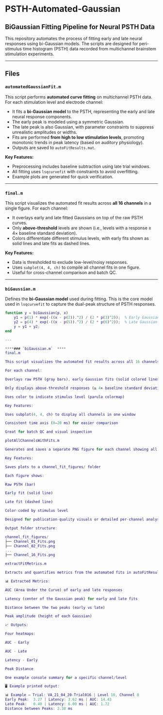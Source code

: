 # PSTH-Automated-Gaussian  
## BiGaussian Fitting Pipeline for Neural PSTH Data

This repository automates the process of fitting early and late neural responses using bi-Gaussian models. The scripts are designed for peri-stimulus time histogram (PSTH) data recorded from multichannel brainstem stimulation experiments.

---

## Files

### `automatedGaussianFit.m`  
This script performs **automated curve fitting** on multichannel PSTH data. For each stimulation level and electrode channel:

- It fits a **bi-Gaussian model** to the PSTH, representing the early and late neural response components.
- The early peak is modeled using a symmetric Gaussian.
- The late peak is also Gaussian, with parameter constraints to suppress unrealistic amplitudes or widths.
- Fits are performed **from high to low stimulation levels**, promoting monotonic trends in peak latency (based on auditory physiology).
- Outputs are saved to `autoFitResults.mat`.

**Key Features:**
- Preprocessing includes baseline subtraction using late trial windows.
- All fitting uses `lsqcurvefit` with constraints to avoid overfitting.
- Example plots are generated for quick verification.

---

### `final.m`  
This script visualizes the automated fit results across **all 16 channels** in a single figure. For each channel:

- It overlays early and late fitted Gaussians on top of the raw PSTH curves.
- Only **above-threshold** levels are shown (i.e., levels with a response ≥ 4× baseline standard deviation).
- Colors differentiate different stimulus levels, with early fits shown as solid lines and late fits as dashed lines.

**Key Features:**
- Data is thresholded to exclude low-level/noisy responses.
- Uses `subplot(4, 4, ch)` to compile all channel fits in one figure.
- Useful for cross-channel comparison and batch QC.

---

### `biGaussian.m`  
Defines the **bi-Gaussian model** used during fitting. This is the core model used in `lsqcurvefit` to capture the dual-peak structure of PSTH responses.

```matlab
function y = biGaussian(p, x)
    y1 = p(1) * exp(-((x - p(2)).^2) / (2 * p(3)^2));  % Early Gaussian
    y2 = p(4) * exp(-((x - p(5)).^2) / (2 * p(6)^2));  % Late Gaussian
    y = y1 + y2;
end

---

****### `biGaussian.m`  ****
final.m

This script visualizes the automated fit results across all 16 channels in a single figure.

For each channel:

Overlays raw PSTH (gray bars), early Gaussian fits (solid colored lines), and late Gaussian fits (dashed lines)

Only displays above-threshold responses (≥ 4× baseline standard deviation)

Uses color to indicate stimulus level (parula colormap)

Key Features:

Uses subplot(4, 4, ch) to display all channels in one window

Consistent time axis (0–20 ms) for easier comparison

Great for batch QC and visual inspection

plotAllChannelsWithFits.m

Generates and saves a separate PNG figure for each channel showing all stimulus levels and their fitted curves.

Key Features:

Saves plots to a channel_fit_figures/ folder

Each figure shows:

Raw PSTH (bar)

Early fit (solid line)

Late fit (dashed line)

Color-coded by stimulus level

Designed for publication-quality visuals or detailed per-channel analysis

Output folder structure:

channel_fit_figures/
├── Channel_01_Fits.png
├── Channel_02_Fits.png
...
├── Channel_16_Fits.png

extractFitMetrics.m

Extracts and quantifies metrics from the automated fits in autoFitResults.mat. It computes several key values and generates heatmaps for each.

📊 Extracted Metrics:

AUC (Area Under the Curve) of early and late responses

Latency (center of the Gaussian peak) for early and late fits

Distance between the two peaks (early vs late)

Peak amplitude (height of each Gaussian)

📈 Outputs:

Four heatmaps:

AUC - Early

AUC - Late

Latency - Early

Peak Distance

One example console summary for a specific channel/level

🖥️ Example printed output:

📊 Example — Trial: VA_21_04_20-Trial016 | Level 10, Channel 8
Early Peak:  3.27 | Latency: 3.62 ms | AUC: 14.43
Late Peak:   0.40 | Latency: 6.00 ms | AUC: 1.72
Distance between Peaks: 2.38 ms
